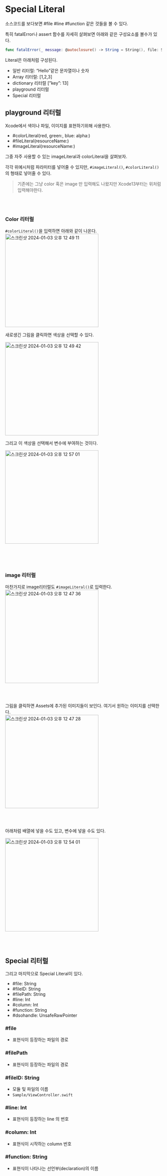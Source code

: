 # Special Literal

소스코드를 보다보면 #file #line #function 같은 것들을 볼 수 있다.  

특히 fatalError나 assert 함수를 자세히 살펴보면 아래와 같은 구성요소를 볼수가 있다.

```swift
func fatalError(_ message: @autoclosure() -> String = String(), file: Stitic String = #file, line: UInt = #line) -> Never
```

Literal은 아래처럼 구성된다.

- 일반 리터럴: “Hello”같은 문자열이나 숫자
- Array 리터럴: [1,2,3]
- dictionary 리터럴 [”key”: 13]
- playground 리터럴
- Special 리터럴


## playground 리터럴
Xcode에서 색이나 파일, 이미지를 표현하기위해 사용한다.

- #colorLiteral(red, green:, blue: alpha:)
- #fileLiteral(resourceName:)
- #imageLiteral(resourceName:)

그중 자주 사용할 수 있는 imageLiteral과 colorLiteral을 살펴보자.

각각 위예시처럼 파라미터를 넣어줄 수 있지만, `#imageLiteral()`, `#colorLiteral()`의 형태로 넣어줄 수 있다.

> 기존에는 그냥 color 혹은 image 만 입력해도 나왔지만 Xcode13부터는 위처럼 입력해야한다.   

<br><br>

### Color 리터럴

`#colorLiteral()`을 입력하면 아래와 같이 나온다.   
<img width="300" alt="스크린샷 2024-01-03 오후 12 49 11" src="https://github.com/isGeekCode/TIL/assets/128775960/2c0cb10e-ac59-4474-9dd5-f74590dbc137">

새로생긴 그림을 클릭하면 색상을 선택할 수 있다.  

<img width="300" alt="스크린샷 2024-01-03 오후 12 49 42" src="https://github.com/isGeekCode/TIL/assets/128775960/7b17dcfd-a2e1-4ec7-b040-cc376e214f8c">

그리고 이 색상을 선택해서 변수에 부여하는 것이다.  

<img width="300" alt="스크린샷 2024-01-03 오후 12 57 01" src="https://github.com/isGeekCode/TIL/assets/128775960/9975df51-e839-4070-8c1a-eac8985d635f">

<br><br><br>

### image 리터럴
마찬가지로 image리터럴도 `#imageLiteral()`로 입력한다.  
<img width="300" alt="스크린샷 2024-01-03 오후 12 47 36" src="https://github.com/isGeekCode/TIL/assets/128775960/6b916b23-9d17-496b-9818-c05e2a7a1584">

<br><br>

그림을 클릭하면 Assets에 추가된 이미지들이 보인다.  여기서 원하는 이미지를 선택한다.  
<img width="300" alt="스크린샷 2024-01-03 오후 12 47 28"   src="https://github.com/isGeekCode/TIL/assets/128775960/ea99b5b8-1b21-4757-9e60-521fac02a95b">

<br><br>

아래처럼 배열에 넣을 수도 있고, 변수에 넣을 수도 있다.  

<img width="300" alt="스크린샷 2024-01-03 오후 12 54 01" src="https://github.com/isGeekCode/TIL/assets/128775960/bf351151-78ea-40f2-9046-a10766052a22">

<br><br>

## Special 리터럴

그리고 마지막으로 Special Literal이 있다.

- #file: String
- #fileID: String
- #filePath: String
- #line: Int
- #column: Int
- #function: String
- #dsohandle: UnsafeRawPointer

### #file

- 표현식이 등장하는 파일의 경로

### #filePath

- 표현식이 등장하는 파일의 경로

### #fileID: String

- 모듈 및 파일의 이름
- `Sample/ViewController.swift`

### #line: Int

- 표현식이 등장하는 line 의 번호

### #column: Int

- 표현식이 시작하는 column 번호

### #function: String

- 표현식이 나타나는 선언부(declaration)의 이름
